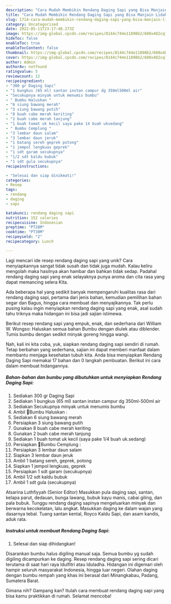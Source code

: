 ```yaml
---
description: "Cara Mudah Membikin Rendang Daging Sapi yang Bisa Manjain Lidah"
title: "Cara Mudah Membikin Rendang Daging Sapi yang Bisa Manjain Lidah"
slug: 1714-cara-mudah-membikin-rendang-daging-sapi-yang-bisa-manjain-lidah
category: Uncategorized
date: 2022-05-11T23:17:48.273Z
image: https://img-global.cpcdn.com/recipes/8144c744e11898b2/680x482cq70/rendang-daging-sapi-foto-resep-utama.jpg
hideToc: false
enableToc: true
enableTocContent: false
thumbnail: https://img-global.cpcdn.com/recipes/8144c744e11898b2/680x482cq70/rendang-daging-sapi-foto-resep-utama.jpg
cover: https://img-global.cpcdn.com/recipes/8144c744e11898b2/680x482cq70/rendang-daging-sapi-foto-resep-utama.jpg
author: Admin
authorAv: notfound
ratingvalue: 5
reviewcount: 12
recipeingredient:
- "300 gr Daging Sapi"
- "1 bungkus (65 ml) santan instan campur dg 350ml500ml air"
- "Secukupnya minyak untuk menumis bumbu"
- " Bumbu Haluskan "
- "6 siung bawang merah"
- "3 siung bawang putih"
- "8 buah cabe merah keriting"
- "2 buah cabe merah tanjung"
- "1 buah tomat uk kecil saya pake 14 buah uksedang"
- " Bumbu Cemplung "
- "3 lembar daun salam"
- "3 lembar daun jeruk"
- "1 batang sereh geprek potong"
- "1 jempol lengkuas geprek"
- "1 sdt garam secukupnya"
- "1/2 sdt kaldu bubuk"
- "1 sdt gula secukupnya"
recipeinstructions:

- "Selesai dan siap dinikmati!"
categories:
- Resep
tags:
- rendang
- daging
- sapi

katakunci: rendang daging sapi 
nutrition: 152 calories
recipecuisine: Indonesian
preptime: "PT28M"
cooktime: "PT30M"
recipeyield: "2"
recipecategory: Lunch

---
```





Lagi mencari ide resep rendang daging sapi yang unik? Cara menyiapkannya sangat tidak susah dan tidak juga mudah. Kalau keliru mengolah maka hasilnya akan hambar dan bahkan tidak sedap. Padahal rendang daging sapi yang enak selayaknya punya aroma dan cita rasa yang dapat memancing selera Kita.





Ada beberapa hal yang sedikit banyak mempengaruhi kualitas rasa dari rendang daging sapi, pertama dari jenis bahan, kemudian pemilihan bahan segar dan Bagus, hingga cara membuat dan menyajikannya. Tak perlu pusing kalau ingin menyiapkan rendang daging sapi yang enak,      asal sudah tahu triknya maka hidangan ini bisa jadi sajian istimewa.














Berikut resep rendang sapi yang empuk, enak, dan sederhana dari William W. Wongso: Haluskan semua bahan Bumbu dengan diulek atau diblender. Tumis bumbu dengan sedikit minyak goreng hingga wangi.






Nah, kali ini kita coba, yuk, siapkan rendang daging sapi sendiri di rumah. Tetap berbahan yang sederhana, sajian ini dapat memberi manfaat dalam membantu menjaga kesehatan tubuh kita. Anda bisa menyiapkan Rendang Daging Sapi memakai 17 bahan dan 0 langkah pembuatan. Berikut ini cara dalam membuat hidangannya.

<!--inarticleads1-->

##### Bahan-bahan dan bumbu yang dibutuhkan untuk menyiapkan Rendang Daging Sapi:

1. Sediakan 300 gr Daging Sapi
1. Sediakan 1 bungkus (65 ml) santan instan campur dg 350ml-500ml air
1. Sediakan Secukupnya minyak untuk menumis bumbu
1. Ambil  🌿Bumbu Haluskan :
1. Sediakan 6 siung bawang merah
1. Persiapkan 3 siung bawang putih
1. Gunakan 8 buah cabe merah keriting
1. Gunakan 2 buah cabe merah tanjung
1. Sediakan 1 buah tomat uk kecil (saya pake 1/4 buah uk.sedang)
1. Persiapkan  🌿Bumbu Cemplung :
1. Persiapkan 3 lembar daun salam
1. Siapkan 3 lembar daun jeruk
1. Ambil 1 batang sereh, geprek, potong
1. Siapkan 1 jempol lengkuas, geprek
1. Persiapkan 1 sdt garam (secukupnya)
1. Ambil 1/2 sdt kaldu bubuk
1. Ambil 1 sdt gula (secukupnya)


Atsarina Luthfiyyah (Senior Editor) Masukkan pula daging sapi, santan, kelapa parut, dedauan, bunga lawang, bubuk kayu manis, cabai giling, dan pala bubuk. Tunggu rendang daging sapinya mengeluarkan minyak dan berwarna kecokelatan, lalu angkat. Masukkan daging ke dalam wajan yang dasarnya tebal. Tuang santan kental, Royco Kaldu Sapi, dan asam kandis, aduk rata. 

<!--inarticleads2-->

##### Instruksi untuk membuat Rendang Daging Sapi:


1. Selesai dan siap dihidangkan!

Disarankan bumbu halus digiling manual saja. Semua bumbu yg sudah digiling dicampurkan ke daging. Resep rendang daging sapi sering dicari terutama di saat hari raya Idulfitri atau Iduladha. Hidangan ini digemari oleh hampir seluruh masyarakat Indonesia, hingga luar negeri. Olahan daging dengan bumbu rempah yang khas ini berasal dari Minangkabau, Padang, Sumatera Barat. 

Gimana nih? Gampang kan? Itulah cara membuat rendang daging sapi yang bisa kamu praktikkan di rumah. Selamat mencoba!
